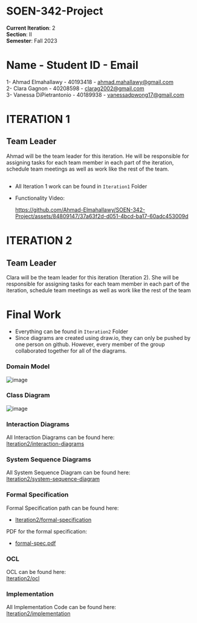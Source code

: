 # SOEN-342-Project
**Current Iteration**: 2 \
**Section**: II \
**Semester**: Fall 2023 

# Name - Student ID - Email
1- Ahmad Elmahallawy - 40193418 - ahmad.mahallawy@gmail.com \
2- Clara Gagnon -  40208598 - clarag2002@gmail.com \
3- Vanessa DiPietrantonio - 40189938 - vanessadpwong17@gmail.com 

# ITERATION 1
## Team Leader
Ahmad will be the team leader for this iteration. He will be responsible for assigning tasks for each team member  in each part of the iteration, schedule team meetings as well as work like the rest of the team.
##
- All Iteration 1 work can be found in `Iteration1` Folder
- Functionality Video:

  https://github.com/Ahmad-Elmahallawy/SOEN-342-Project/assets/84809147/37a63f2d-d051-4bcd-ba17-60adc453009d

# ITERATION 2
## Team Leader
Clara will be the team leader for this iteration (Iteration 2). She will be responsible for assigning tasks for each team member  in each part of the iteration, schedule team meetings as well as work like the rest of the team
# Final Work
- Everything can be found in `Iteration2` Folder
- Since diagrams are created using draw.io, they can only be pushed by one person on github. However, every member of the group collaborated together for all of the diagrams.
### Domain Model
![image](https://github.com/Ahmad-Elmahallawy/SOEN-342-Project/assets/84809147/d2165d86-6185-4f5f-8431-d3faf4313aa9)

### Class Diagram
![image](https://github.com/Ahmad-Elmahallawy/SOEN-342-Project/assets/84809147/5a20f21b-7c20-4b1e-969e-b27ac758aa72)

### Interaction Diagrams
All Interaction Diagrams can be found here:\
[Iteration2/interaction-diagrams](https://github.com/Ahmad-Elmahallawy/SOEN-342-Project/tree/b7a2f0618cacddf8ea6dea3c1e7d1631f9defa79/Iteration2/interaction-diagrams)

### System Sequence Diagrams
All System Sequence Diagram can be found here:\
[Iteration2/system-sequence-diagram](https://github.com/Ahmad-Elmahallawy/SOEN-342-Project/tree/b7a2f0618cacddf8ea6dea3c1e7d1631f9defa79/Iteration2/system-sequence-diagram)

### Formal Specification
Formal Specification path can be found here:
- [Iteration2/formal-specification](https://github.com/Ahmad-Elmahallawy/SOEN-342-Project/tree/b7a2f0618cacddf8ea6dea3c1e7d1631f9defa79/Iteration2/system-sequence-diagram)

PDF for the formal specification:
- [formal-spec.pdf](https://github.com/Ahmad-Elmahallawy/SOEN-342-Project/files/13405685/formal-spec.2.pdf)

### OCL
OCL can be found here:\
[Iteration2/ocl](https://github.com/Ahmad-Elmahallawy/SOEN-342-Project/tree/b7a2f0618cacddf8ea6dea3c1e7d1631f9defa79/Iteration2/ocl)

### Implementation
All Implementation Code can be found here:\
[Iteration2/implementation](https://github.com/Ahmad-Elmahallawy/SOEN-342-Project/tree/b7a2f0618cacddf8ea6dea3c1e7d1631f9defa79/Iteration2/implementation)





